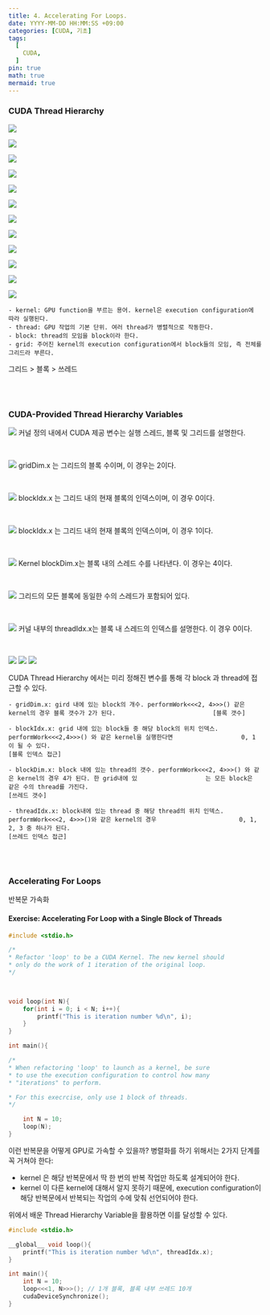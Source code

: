 ```yaml
---
title: 4. Accelerating For Loops.
date: YYYY-MM-DD HH:MM:SS +09:00
categories: [CUDA, 기초]
tags:
  [
	CUDA,
  ]
pin: true
math: true
mermaid: true
---
```


### CUDA Thread Hierarchy
![](https://tera.dscloud.me:8080/Images/CUDA/NVIDIA_Tutorial2/0.png)

![](https://tera.dscloud.me:8080/Images/CUDA/NVIDIA_Tutorial2/1.png)

![](https://tera.dscloud.me:8080/Images/CUDA/NVIDIA_Tutorial2/2.png)

![](https://tera.dscloud.me:8080/Images/CUDA/NVIDIA_Tutorial2/3.png)

![](https://tera.dscloud.me:8080/Images/CUDA/NVIDIA_Tutorial2/4.png)

![](https://tera.dscloud.me:8080/Images/CUDA/NVIDIA_Tutorial2/5.png)

![](https://tera.dscloud.me:8080/Images/CUDA/NVIDIA_Tutorial2/6.png)

![](https://tera.dscloud.me:8080/Images/CUDA/NVIDIA_Tutorial2/7.png)

![](https://tera.dscloud.me:8080/Images/CUDA/NVIDIA_Tutorial2/8.png)

![](https://tera.dscloud.me:8080/Images/CUDA/NVIDIA_Tutorial2/9.png)

![](https://tera.dscloud.me:8080/Images/CUDA/NVIDIA_Tutorial2/10.png)

![](https://tera.dscloud.me:8080/Images/CUDA/NVIDIA_Tutorial2/11.png)


	- kernel: GPU function을 부르는 용어. kernel은 execution configuration에 따라 실행된다. 
	- thread: GPU 작업의 기본 단위. 여러 thread가 병렬적으로 작동한다. 
	- block: thread의 모임을 block이라 한다. 
	- grid: 주어진 kernel의 execution configuration에서 block들의 모임, 즉 전체를 그리드라 부른다.

그리드 > 블록 > 쓰레드 


<br/>
<br/>

### CUDA-Provided Thread Hierarchy Variables


![](https://tera.dscloud.me:8080/Images/CUDA/NVIDIA_Tutorial3/1.png)
	커널 정의 내에서 CUDA 제공 변수는 실행 스레드, 블록 및 그리드를 설명한다.

<br/>

![](https://tera.dscloud.me:8080/Images/CUDA/NVIDIA_Tutorial3/2.png)
	gridDim.x 는 그리드의 블록 수이며, 이 경우는 2이다.

<br/>

![](https://tera.dscloud.me:8080/Images/CUDA/NVIDIA_Tutorial3/3.png)
	blockIdx.x 는 그리드 내의 현재 블록의 인덱스이며, 이 경우 0이다.

<br/>

![](https://tera.dscloud.me:8080/Images/CUDA/NVIDIA_Tutorial3/4.png)
	blockIdx.x 는 그리드 내의 현재 블록의 인덱스이며, 이 경우 1이다.

<br/>

![](https://tera.dscloud.me:8080/Images/CUDA/NVIDIA_Tutorial3/5.png)
	Kernel blockDim.x는 블록 내의 스레드 수를 나타낸다. 이 경우는 4이다.

<br/>

![](https://tera.dscloud.me:8080/Images/CUDA/NVIDIA_Tutorial3/6.png)
	그리드의 모든 블록에 동일한 수의 스레드가 포함되어 있다.

<br/>

![](https://tera.dscloud.me:8080/Images/CUDA/NVIDIA_Tutorial3/7.png)
	커널 내부의  threadIdx.x는 블록 내 스레드의 인덱스를 설명한다. 이 경우 0이다.

<br/>

![](https://tera.dscloud.me:8080/Images/CUDA/NVIDIA_Tutorial3/8.png)
![](https://tera.dscloud.me:8080/Images/CUDA/NVIDIA_Tutorial3/9.png)
![](https://tera.dscloud.me:8080/Images/CUDA/NVIDIA_Tutorial3/10.png)

CUDA Thread Hierarchy 에서는 미리 정해진 변수를 통해 각 block 과 thread에 접근할 수 있다.

	- gridDim.x: gird 내에 있는 block의 개수. performWork<<<2, 4>>>() 같은 kernel의 경우 블록 갯수가 2가 된다.                           [블록 갯수]
	
	- blockIdx.x: grid 내에 있는 block들 중 해당 block의 위치 인덱스. performWork<<<2,4>>>() 와 같은 kernel을 실행한다면                   0, 1 이 될 수 있다.                                                                                             [블록 인덱스 접근]
	
	- blockDim.x: block 내에 있는 thread의 갯수. performWork<<<2, 4>>>() 와 같은 kernel의 경우 4가 된다. 한 grid내에 있                   는 모든 block은 같은 수의 thread를 가진다.                                                                         [쓰레드 갯수]
	
	- threadIdx.x: block내에 있는 thread 중 해당 thread의 위치 인덱스. performWork<<<2, 4>>>()와 같은 kernel의 경우                       0, 1, 2, 3 중 하나가 된다.                                                                                      [쓰레드 인덱스 접근]



<br/>
<br/>

### Accelerating For Loops

반복문 가속화 

#### Exercise: Accelerating For Loop with a Single Block of Threads

``` cpp
#include <stdio.h>

/*
* Refactor 'loop' to be a CUDA Kernel. The new kernel should
* only do the work of 1 iteration of the original loop.
*/

  

void loop(int N){
	for(int i = 0; i < N; i++){
		printf("This is iteration number %d\n", i);
	}
}

int main(){

/*
* When refactoring 'loop' to launch as a kernel, be sure
* to use the execution configuration to control how many
* "iterations" to perform.

* For this execrcise, only use 1 block of threads.
*/

	int N = 10;
	loop(N);
}
```

이런 반복문을 어떻게 GPU로 가속할 수 있을까? 병렬화를 하기 위해서는 2가지 단계를 꼭 거쳐야 한다: 
- kernel 은 해당 반복문에서 딱 한 번의 반복 작업만 하도록 설계되어야 한다. 
- kernel 이 다른 kernel에 대해서 알지 못하기 때문에, execution configuration이 해당 반복문에서 반복되는 작업의 수에 맞춰                        선언되어야 한다. 

위에서 배운 Thread Hierarchy Variable을 활용하면 이를 달성할 수 있다.

``` cpp
#include <stdio.h>

__global__ void loop(){
	printf("This is iteration number %d\n", threadIdx.x);
}

int main(){
	int N = 10;
	loop<<<1, N>>>(); // 1개 블록, 블록 내부 쓰레드 10개
	cudaDeviceSynchronize();
}
```

